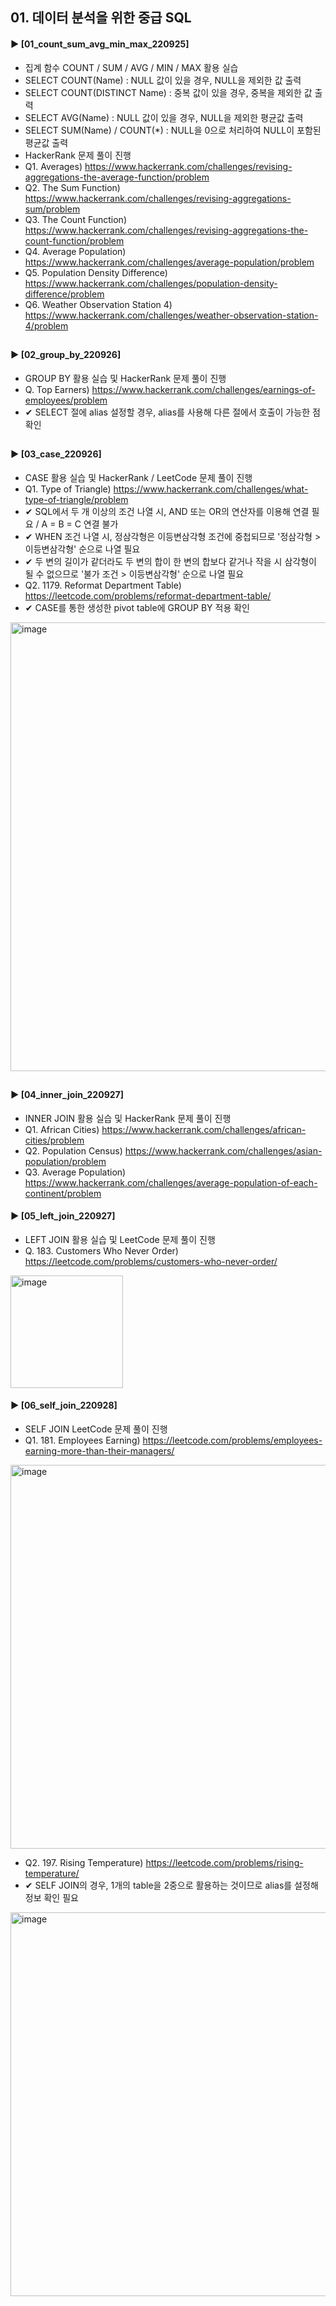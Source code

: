 ####  
## 01. 데이터 분석을 위한 중급 SQL  
#### ► [01_count_sum_avg_min_max_220925]  
- 집계 함수 COUNT / SUM / AVG / MIN / MAX 활용 실습  
- SELECT COUNT(Name) : NULL 값이 있을 경우, NULL을 제외한 값 출력  
- SELECT COUNT(DISTINCT Name) : 중복 값이 있을 경우, 중복을 제외한 값 출력  
- SELECT AVG(Name) : NULL 값이 있을 경우, NULL을 제외한 평균값 출력  
- SELECT SUM(Name) / COUNT(*) : NULL을 0으로 처리하여 NULL이 포함된 평균값 출력  
- HackerRank 문제 풀이 진행  
- Q1. Averages) https://www.hackerrank.com/challenges/revising-aggregations-the-average-function/problem  
- Q2. The Sum Function) https://www.hackerrank.com/challenges/revising-aggregations-sum/problem  
- Q3. The Count Function) https://www.hackerrank.com/challenges/revising-aggregations-the-count-function/problem  
- Q4. Average Population) https://www.hackerrank.com/challenges/average-population/problem  
- Q5. Population Density Difference) https://www.hackerrank.com/challenges/population-density-difference/problem  
- Q6. Weather Observation Station 4) https://www.hackerrank.com/challenges/weather-observation-station-4/problem  
##  
#### ► [02_group_by_220926]  
- GROUP BY 활용 실습 및 HackerRank 문제 풀이 진행   
- Q. Top Earners) https://www.hackerrank.com/challenges/earnings-of-employees/problem  
- ✔︎ SELECT 절에 alias 설정할 경우, alias를 사용해 다른 절에서 호출이 가능한 점 확인  
##  
#### ► [03_case_220926]  
- CASE 활용 실습 및 HackerRank / LeetCode 문제 풀이 진행  
- Q1. Type of Triangle) https://www.hackerrank.com/challenges/what-type-of-triangle/problem  
- ✔︎ SQL에서 두 개 이상의 조건 나열 시, AND 또는 OR의 연산자를 이용해 연결 필요 / A = B = C 연결 불가  
- ✔︎ WHEN 조건 나열 시, 정삼각형은 이등변삼각형 조건에 중첩되므로 '정삼각형 > 이등변삼각형' 순으로 나열 필요  
- ✔︎ 두 변의 길이가 같더라도 두 변의 합이 한 변의 합보다 같거나 작을 시 삼각형이 될 수 없으므로 '불가 조건 > 이등변삼각형' 순으로 나열 필요  
- Q2. 1179. Reformat Department Table) https://leetcode.com/problems/reformat-department-table/  
- ✔︎ CASE를 통한 생성한 pivot table에 GROUP BY 적용 확인  
<img width="718" alt="image" src="https://user-images.githubusercontent.com/109773795/192389358-8c1b9604-59cb-4d1c-89ba-090cefcdc947.png">  

##  
#### ► [04_inner_join_220927]  
- INNER JOIN 활용 실습 및 HackerRank 문제 풀이 진행  
- Q1. African Cities) https://www.hackerrank.com/challenges/african-cities/problem
- Q2. Population Census) https://www.hackerrank.com/challenges/asian-population/problem
- Q3. Average Population) https://www.hackerrank.com/challenges/average-population-of-each-continent/problem
####  
#### ► [05_left_join_220927]  
- LEFT JOIN 활용 실습 및 LeetCode 문제 풀이 진행
- Q. 183. Customers Who Never Order) https://leetcode.com/problems/customers-who-never-order/
<img width="180" alt="image" src="https://user-images.githubusercontent.com/109773795/192438504-478244e2-f1ef-4183-8a36-c2d5fa6215c2.png">

####  
#### ► [06_self_join_220928]  
- SELF JOIN LeetCode 문제 풀이 진행
- Q1. 181. Employees Earning) https://leetcode.com/problems/employees-earning-more-than-their-managers/
<img width="614" alt="image" src="https://user-images.githubusercontent.com/109773795/192577367-0c085221-9dc5-4c40-a1df-06bf71348b61.png">

- Q2. 197. Rising Temperature) https://leetcode.com/problems/rising-temperature/
- ✔︎ SELF JOIN의 경우, 1개의 table을 2중으로 활용하는 것이므로 alias를 설정해 정보 확인 필요
<img width="614" alt="image" src="https://user-images.githubusercontent.com/109773795/192577577-85d16595-a9bc-49ad-ad07-5ecd862d1138.png">

####  
